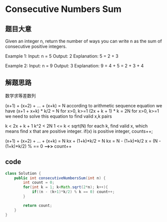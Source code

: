 # Consecutive Numbers Sum

## 题目大意

Given an integer n, return the number of ways you can write n as the sum of consecutive positive integers.

Example 1:
Input: n = 5
Output: 2
Explanation: 5 = 2 + 3

Example 2:
Input: n = 9
Output: 3
Explanation: 9 = 4 + 5 = 2 + 3 + 4

## 解题思路

数学求等差数列

(x+1) + (x+2) + ... + (x+k) = N
according to arithmetic sequence equation we have
(x+1 + x+k) \* k/2 = N for x>0, k>=1
(2x + k + 1) \* k = 2N for x>0, k>=1
we need to solve this equation to find valid x,k pairs

k < 2x + k + 1
k^2 < 2N
1 <= k < sqrt(N)
for each k, find valid x, which means find x that are positive integer.
if(x) is positive integer, counts++;

(x+1) + (x+2) + ... + (x+k) = N
kx + (1+k)*k/2 = N
kx = N - (1+k)*k/2
x = (N - (1+k)\*k/2) % == 0 **-->>** count++

## code

```java
class Solution {
    public int consecutiveNumbersSum(int n) {
        int count = 0;
        for(int k = 1; k<Math.sqrt(2*n); k++){
            if((n - (k+1)*k/2) % k == 0) count++;
        }

        return count;
    }
}
```
